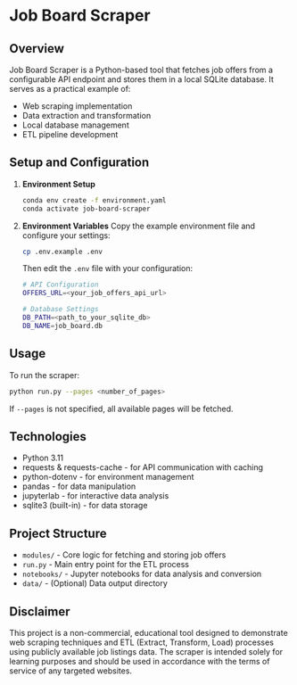 # Job Board Scraper

## Overview

Job Board Scraper is a Python-based tool that fetches job offers from a configurable API endpoint and stores them in a local SQLite database. It serves as a practical example of:

-   Web scraping implementation
-   Data extraction and transformation
-   Local database management
-   ETL pipeline development

## Setup and Configuration

1. **Environment Setup**

    ```sh
    conda env create -f environment.yaml
    conda activate job-board-scraper
    ```

2. **Environment Variables**
   Copy the example environment file and configure your settings:

    ```sh
    cp .env.example .env
    ```

    Then edit the `.env` file with your configuration:

    ```sh
    # API Configuration
    OFFERS_URL=<your_job_offers_api_url>

    # Database Settings
    DB_PATH=<path_to_your_sqlite_db>
    DB_NAME=job_board.db
    ```

## Usage

To run the scraper:

```sh
python run.py --pages <number_of_pages>
```

If `--pages` is not specified, all available pages will be fetched.

## Technologies

-   Python 3.11
-   requests & requests-cache - for API communication with caching
-   python-dotenv - for environment management
-   pandas - for data manipulation
-   jupyterlab - for interactive data analysis
-   sqlite3 (built-in) - for data storage

## Project Structure

-   `modules/` - Core logic for fetching and storing job offers
-   `run.py` - Main entry point for the ETL process
-   `notebooks/` - Jupyter notebooks for data analysis and conversion
-   `data/` - (Optional) Data output directory

## Disclaimer

This project is a non-commercial, educational tool designed to demonstrate web scraping techniques and ETL (Extract, Transform, Load) processes using publicly available job listings data. The scraper is intended solely for learning purposes and should be used in accordance with the terms of service of any targeted websites.
